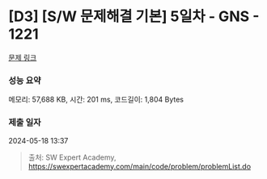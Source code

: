 # [D3] [S/W 문제해결 기본] 5일차 - GNS - 1221 

[문제 링크](https://swexpertacademy.com/main/code/problem/problemDetail.do?contestProbId=AV14jJh6ACYCFAYD) 

### 성능 요약

메모리: 57,688 KB, 시간: 201 ms, 코드길이: 1,804 Bytes

### 제출 일자

2024-05-18 13:37



> 출처: SW Expert Academy, https://swexpertacademy.com/main/code/problem/problemList.do